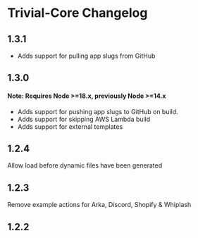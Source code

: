 
# Trivial-Core Changelog

## 1.3.1
- Adds support for pulling app slugs from GitHub

## 1.3.0
#### Note: Requires Node >=18.x, previously Node >=14.x

- Adds support for pushing app slugs to GitHub on build.
- Adds support for skipping AWS Lambda build
- Adds support for external templates

## 1.2.4
Allow load before dynamic files have been generated

## 1.2.3
Remove example actions for Arka, Discord, Shopify & Whiplash

## 1.2.2
